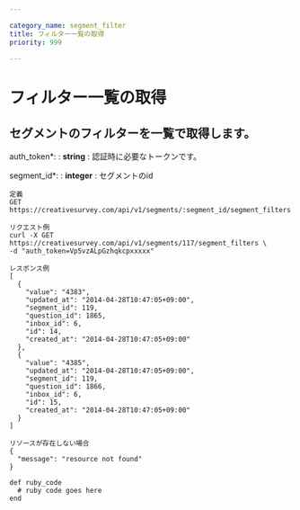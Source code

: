 ```yaml
---

category_name: segment_filter
title: フィルター一覧の取得
priority: 999

---
```


# フィルター一覧の取得

## セグメントのフィルターを一覧で取得します。

auth_token*:
: __string__
: 認証時に必要なトークンです。

segment_id*:
: __integer__
: セグメントのid

~~~
定義
GET https://creativesurvey.com/api/v1/segments/:segment_id/segment_filters

リクエスト例
curl -X GET https://creativesurvey.com/api/v1/segments/117/segment_filters \
-d "auth_token=Vp5vzALpGzhqkcpxxxxx"

レスポンス例
[
  {
    "value": "4383",
    "updated_at": "2014-04-28T10:47:05+09:00",
    "segment_id": 119,
    "question_id": 1865,
    "inbox_id": 6,
    "id": 14,
    "created_at": "2014-04-28T10:47:05+09:00"
  },
  {
    "value": "4385",
    "updated_at": "2014-04-28T10:47:05+09:00",
    "segment_id": 119,
    "question_id": 1866,
    "inbox_id": 6,
    "id": 15,
    "created_at": "2014-04-28T10:47:05+09:00"
  }
]

リソースが存在しない場合
{
  "message": "resource not found"
}
~~~

~~~
def ruby_code
  # ruby code goes here
end
~~~

